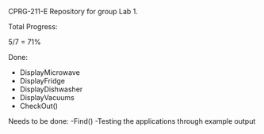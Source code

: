 CPRG-211-E Repository for group Lab 1.

Total Progress:

5/7 = 71% 

Done:
- DisplayMicrowave
- DisplayFridge
- DisplayDishwasher
- DisplayVacuums
- CheckOut()

Needs to be done:
-Find()
-Testing the applications through example output
